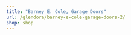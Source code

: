 ```yaml
---
title: "Barney E. Cole, Garage Doors"
url: /glendora/barney-e-cole-garage-doors-2/
shop: shop
---
```

